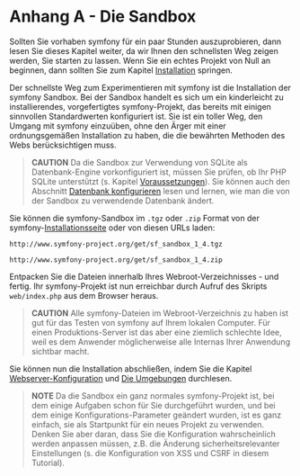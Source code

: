 Anhang A - Die Sandbox
======================

Sollten Sie vorhaben symfony für ein paar Stunden auszuprobieren, dann lesen Sie 
dieses Kapitel weiter, da wir Ihnen den schnellsten Weg zeigen werden, Sie 
starten zu lassen. Wenn Sie ein echtes Projekt von Null an beginnen, dann 
sollten Sie zum Kapitel [Installation](03-Symfony-Installation#chapter_03) 
springen.

Der schnellste Weg zum Experimentieren mit symfony ist die Installation der 
symfony Sandbox. Bei der Sandbox handelt es sich um ein kinderleicht zu 
installierendes, vorgefertigtes symfony-Projekt, das bereits mit einigen 
sinnvollen Standardwerten konfiguriert ist. Sie ist ein toller Weg, den Umgang 
mit symfony einzuüben, ohne den Ärger mit einer ordnungsgemäßen Installation zu 
haben, die die bewährten Methoden des Webs berücksichtigen muss.

>**CAUTION**
>Da die Sandbox zur Verwendung von SQLite als Datenbank-Engine vorkonfiguriert 
>ist, müssen Sie prüfen, ob Ihr PHP SQLite unterstützt (s. Kapitel 
>[Voraussetzungen](02-Prerequisites#chapter_02)). Sie können auch den Abschnitt 
>[Datenbank konfigurieren](04-Project-Setup#chapter_04_configuring_the_database) 
>lesen und lernen, wie man die von der Sandbox zu verwendende Datenbank ändert.

Sie können die symfony-Sandbox im `.tgz` oder `.zip` Format von der 
symfony-[Installationsseite](http://www.symfony-project.org/installation/1_4) 
oder von diesen URLs laden:

    http://www.symfony-project.org/get/sf_sandbox_1_4.tgz

    http://www.symfony-project.org/get/sf_sandbox_1_4.zip

Entpacken Sie die Dateien innerhalb Ihres Webroot-Verzeichnisses - und fertig. 
Ihr symfony-Projekt ist nun erreichbar durch Aufruf des Skripts `web/index.php` 
aus dem Browser heraus.

>**CAUTION**
>Alle symfony-Dateien im Webroot-Verzeichnis zu haben ist gut für das Testen von 
>symfony auf Ihrem lokalen Computer. Für einen Produktions-Server ist das aber 
>eine ziemlich schlechte Idee, weil es dem Anwender möglicherweise alle Internas 
>Ihrer Anwendung sichtbar macht.

Sie können nun die Installation abschließen, indem Sie die Kapitel 
[Webserver-Konfiguration](05-Web-Server-Configuration#chapter_05) und 
[Die Umgebungen](06-Environments#chapter_06) durchlesen.

>**NOTE**
>Da die Sandbox ein ganz normales symfony-Projekt ist, bei dem einige Aufgaben 
>schon für Sie durchgeführt wurden, und bei dem einige Konfigurations-Parameter 
>geändert wurden, ist es ganz einfach, sie als Startpunkt für ein neues Projekt 
>zu verwenden. Denken Sie aber daran, dass Sie die Konfiguration wahrscheinlich 
>werden anpassen müssen, z.B. die Änderung sicherheitsrelevanter Einstellungen 
>(s. die Konfiguration von XSS und CSRF in diesem Tutorial).